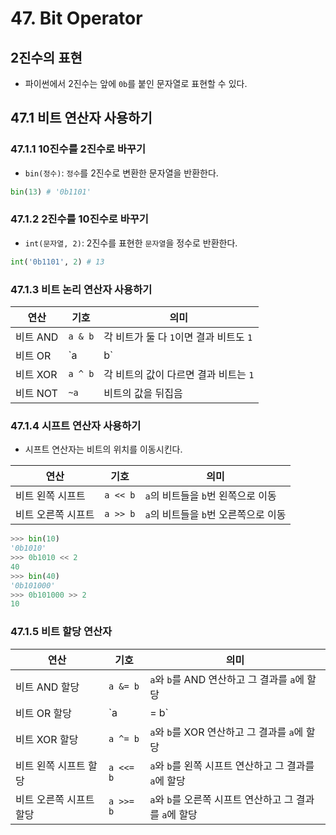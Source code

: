 # 47. Bit Operator

## 2진수의 표현

- 파이썬에서 2진수는 앞에 `0b`를 붙인 문자열로 표현할 수 있다.



## 47.1 비트 연산자 사용하기

### 47.1.1 10진수를 2진수로 바꾸기

- `bin(정수)`: `정수`를 2진수로 변환한 문자열을 반환한다.

```python
bin(13)	# '0b1101'
```



### 47.1.2 2진수를 10진수로 바꾸기

- `int(문자열, 2)`: 2진수를 표현한 `문자열`을 정수로 반환한다.

```python
int('0b1101', 2) # 13
```



### 47.1.3 비트 논리 연산자 사용하기

| 연산     | 기호    | 의미                                        |
| -------- | ------- | ------------------------------------------- |
| 비트 AND | `a & b` | 각 비트가 둘 다 `1`이면 결과 비트도 `1`     |
| 비트 OR  | `a | b` | 각 비트 중 하나만 `1`이라도 결과 비트는 `1` |
| 비트 XOR | `a ^ b` | 각 비트의 값이 다르면 결과 비트는 `1`       |
| 비트 NOT | `~a`    | 비트의 값을 뒤집음                          |



### 47.1.4 시프트 연산자 사용하기

- 시프트 연산자는 비트의 위치를 이동시킨다.

| 연산               | 기호     | 의미                                 |
| ------------------ | -------- | ------------------------------------ |
| 비트 왼쪽 시프트   | `a << b` | `a`의 비트들을 `b`번 왼쪽으로 이동   |
| 비트 오른쪽 시프트 | `a >> b` | `a`의 비트들을 `b`번 오른쪽으로 이동 |

```python
>>> bin(10)
'0b1010'
>>> 0b1010 << 2
40
>>> bin(40)
'0b101000'
>>> 0b101000 >> 2
10
```



### 47.1.5 비트 할당 연산자

| 연산                    | 기호      | 의미                                                    |
| ----------------------- | --------- | ------------------------------------------------------- |
| 비트 AND 할당           | `a &= b`  | `a`와 `b`를 AND 연산하고 그 결과를 `a`에 할당           |
| 비트 OR 할당            | `a |= b`  | `a`와 `b`를 OR 연산하고 그 결과를 `a`에 할당            |
| 비트 XOR 할당           | `a ^= b`  | `a`와 `b`를 XOR 연산하고 그 결과를 `a`에 할당           |
| 비트 왼쪽 시프트 할당   | `a <<= b` | `a`와 `b`를 왼쪽 시프트 연산하고 그 결과를 `a`에 할당   |
| 비트 오른쪽 시프트 할당 | `a >>= b` | `a`와 `b`를 오른쪽 시프트 연산하고 그 결과를 `a`에 할당 |

